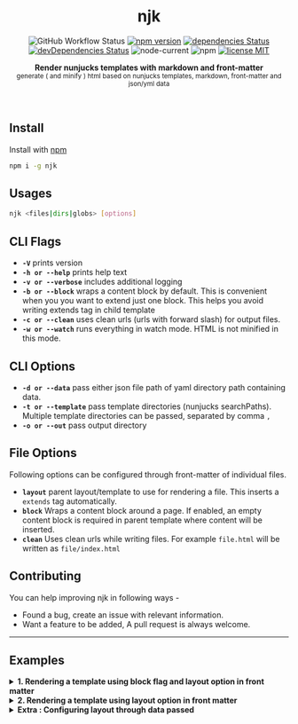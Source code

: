 <h1 align="center">njk</h1>

<p align="center">
  <img alt="GitHub Workflow Status" src="https://img.shields.io/github/workflow/status/mohitsinghs/njk/ci">
  <a href="https://www.npmjs.com/package/njk"><img src="https://img.shields.io/npm/v/njk.svg" alt="npm version"></a>
  <a href="https://david-dm.org/mohitsinghs/njk"><img src="https://img.shields.io/david/mohitsinghs/njk" alt="dependencies Status"></a>
  <a href="https://david-dm.org/mohitsinghs/njk?type=dev"><img src="https://img.shields.io/david/dev/mohitsinghs/njk" alt="devDependencies Status"></a>
  <img alt="node-current" src="https://img.shields.io/node/v/njk">
  <img alt="npm" src="https://img.shields.io/npm/dt/njk">
  <a href="https://github.com/mohitsinghs/njk/blob/master/LICENSE"><img src="https://img.shields.io/badge/license-MIT-brightgreen.svg" alt="license MIT"></a>
</p>

<p align="center">
  <b>Render nunjucks templates with markdown and front-matter</b><br/>
  <sub>generate ( and minify ) html based on nunjucks templates, markdown, front-matter and json/yml data</sub>
</p>

<br />

## Install

Install with [npm](https://npm.im/njk)

```sh
npm i -g njk
```

## Usages

```sh
njk <files|dirs|globs> [options]
```

## CLI Flags

- **`-V`** prints version
- **`-h or --help`** prints help text
- **`-v or --verbose`** includes additional logging
- **`-b or --block`** wraps a content block by default. This is convenient when you you want to extend just one block. This helps you avoid writing extends tag in child template
- **`-c or --clean`** uses clean urls (urls with forward slash) for output files.
- **`-w or --watch`** runs everything in watch mode. HTML is not minified in this mode.

## CLI Options

- **`-d or --data`** pass either json file path of yaml directory path containing data.
- **`-t or --template`** pass template directories (nunjucks searchPaths). Multiple template directories can be passed, separated by comma `,`
- **`-o or --out`** pass output directory

## File Options

Following options can be configured through front-matter of individual files.

- **`layout`** parent layout/template to use for rendering a file. This inserts a `extends` tag automatically.
- **`block`** Wraps a content block around a page. If enabled, an empty content block is required in parent template where content will be inserted.
- **`clean`** Uses clean urls while writing files. For example `file.html` will be written as `file/index.html`

## Contributing

You can help improving njk in following ways -

- Found a bug, create an issue with relevant information.
- Want a feature to be added, A pull request is always welcome.

---

<h2>Examples</h2>
<details>
  <summary>
    <b>1. Rendering a template using block flag and layout option in front matter</b>
  </summary>
  <br/>

We can avoid wrapping `extends` tags and overriding `block` tags, If we need to inject single block in parent template.

**Step 1**

Consider we have a nunjucks template with single block.

_`default.njk`_

```nunjucks
<!DOCTYPE html>
<html lang="en">
<head>
  <meta charset="UTF-8">
  <title>Page Title</title>
</head>
<body>
  {% block content %}{% endblock %}
  <!-- The block name content is important -->
</body>
</html>
```

and a simple html page

_`index.html`_

```nunjucks
---
layout: default
---
</head>
<h1>On Laughing</h1>
</header>
<main>
<p>A laugh draws a lot of painful lines.</p>
</main>
<footer>
<small>Copyright &copy; Creator Inc.</small>
</footer>
```

**Step 2**

Now, Let's run njk.

```bash
njk index.html -b
```

> The current directory will be used for templates.

**Result**

The result will be something like

_`dist/index.html`_

```html
<!DOCTYPE html>
<html lang="en">
  <head>
    <meta charset="UTF-8" />
    <title>Page Title</title>
  </head>
  <body>
    <header>
      <h1>On Laughing</h1>
    </header>
    <main>
      <p>A laugh draws a lot of painful lines.</p>
    </main>
    <footer>
      <small>Copyright © Creator Inc.</small>
    </footer>
  </body>
</html>
```

</details>

<details>
  <summary>
    <b>2. Rendering a template using layout option in front matter</b>
  </summary>
  <br/>

Wrapping `extends` tag in each of our file isn't super cool,

and we can avoid this by using `layout` option in front-matter.

### Example

**Step 1**

Consider we have a nunjucks template with 3 blocks.

_`default.njk`_

```nunjucks
<!DOCTYPE html>
<html lang="en">
<head>
  <meta charset="UTF-8">
  <title>Page Title</title>
</head>
<body>
  <header>
    {% block header %}{% endblock %}
  </header>
  <main>
    {% block main %}{% endblock %}
  </main>
  <footer>
    {% block footer %}{% endblock %}
  </footer>
</body>
</html>
```

and a simple html page with content for these 3 blocks

_`index.html`_

```nunjucks
---
layout: default
---
{% block header %}
<h1>On Laughing</h1>
{% endblock %}
{% block main %}
<p>A laugh draws a lot of painful lines.</p>
{% endblock %}
{% block footer %}
<small>Copyright &copy; Creator Inc.</small>
{% endblock %}
```

**Step 2**

Now, Let's run njk.

```bash
njk index.html
```

> The current directory will be used for templates.

**Result**

The result will be something like

_`dist/index.html`_

```html
<!DOCTYPE html>
<html lang="en">
  <head>
    <meta charset="UTF-8" />
    <title>Page Title</title>
  </head>
  <body>
    <header><h1>On Laughing</h1></header>
    <main><p>A laugh draws a lot of painful lines.</p></main>
    <footer><small>Copyright © Creator Inc.</small></footer>
  </body>
</html>
```

</details>

<details>
  <summary>
    <b>Extra : Configuring layout through data passed</b>
  </summary>
  <br/>

We can go one step further and configure layout it in the data passed with `-d` or `--data`

**Step 1**

Remove front-matter from _`index.html`_

_`index.html`_

```nunjucks
{% block header %}
<h1>On Laughing</h1>
{% endblock %}
{% block main %}
<p>A laugh draws a lot of painful lines.</p>
{% endblock %}
{% block footer %}
<small>Copyright &copy; Creator Inc.</small>
{% endblock %}
```

**Step 2 ( using yml )**

_`data/page.yml`_

```yml
layout: default
```

We need to run

```bash
njk index.html -d data
```

Note that file name is important here, as we need `page.layout` property.

**Step 2 ( using json )**

We can pass a single json file instead of `data` folder

_`data.json`_

```json
{
  "page": {
    "layout": "default"
  }
}
```

We need to run

```bash
njk index.html -d data.json
```

**Result**

The result will be same as our previous run (Example 2).

</details>


